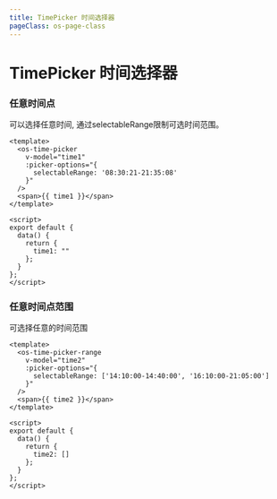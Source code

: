 ```yaml
---
title: TimePicker 时间选择器
pageClass: os-page-class
---
```


# TimePicker 时间选择器

### 任意时间点

<p class="os-vuepress-my-p">
  可以选择任意时间, 通过selectableRange限制可选时间范围。
</p>

<template>
  <os-time-picker
    v-model="time1"
    :picker-options="{
      selectableRange: '14:00:00-14:30:00'
    }"
  />
  <span>{{ time1 }}</span>
</template>

```vue
<template>
  <os-time-picker
    v-model="time1"
    :picker-options="{
      selectableRange: '08:30:21-21:35:08'
    }"
  />
  <span>{{ time1 }}</span>
</template>

<script>
export default {
  data() {
    return {
      time1: ""
    };
  }
};
</script>
```

### 任意时间点范围

<p class="os-vuepress-my-p">
  可选择任意的时间范围
</p>

<template>
  <os-time-picker-range
    v-model="time2"
    :picker-options="{
      selectableRange: ['14:10:00-14:40:00', '16:10:00-21:05:00']
    }"
  />
  <span>{{ time2 }}</span>
</template>

```vue
<template>
  <os-time-picker-range
    v-model="time2"
    :picker-options="{
      selectableRange: ['14:10:00-14:40:00', '16:10:00-21:05:00']
    }"
  />
  <span>{{ time2 }}</span>
</template>

<script>
export default {
  data() {
    return {
      time2: []
    };
  }
};
</script>
```

<!-- 以下是运行代码 -->
<script>
  export default {
    data() {
      return {
        time1: "",
        time2: [],
      }
    }
  }
</script>

